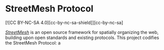 # StreetMesh Protocol

[![CC BY-NC-SA 4.0][cc-by-nc-sa-shield]][cc-by-nc-sa]

[*StreetMesh*](https://github.com/StreetMesh) is an open source framework for spatially organizing the web, building upon open standards and existing protocols. This project codifies the StreetMesh Protocol: a 
